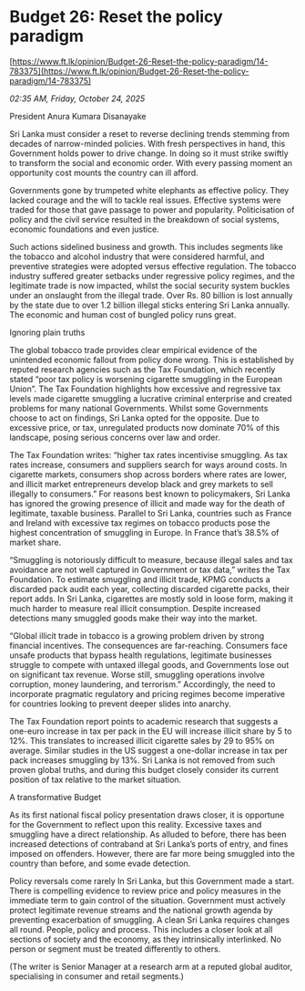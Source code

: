 # Budget 26: Reset the policy paradigm

[https://www.ft.lk/opinion/Budget-26-Reset-the-policy-paradigm/14-783375](https://www.ft.lk/opinion/Budget-26-Reset-the-policy-paradigm/14-783375)

*02:35 AM, Friday, October 24, 2025*

President Anura Kumara Disanayake

Sri Lanka must consider a reset to reverse declining trends stemming from decades of narrow-minded policies. With fresh perspectives in hand, this Government holds power to drive change. In doing so it must strike swiftly to transform the social and economic order. With every passing moment an opportunity cost mounts the country can ill afford.

Governments gone by trumpeted white elephants as effective policy. They lacked courage and the will to tackle real issues. Effective systems were traded for those that gave passage to power and popularity. Politicisation of policy and the civil service resulted in the breakdown of social systems, economic foundations and even justice.

Such actions sidelined business and growth. This includes segments like the tobacco and alcohol industry that were considered harmful, and preventive strategies were adopted versus effective regulation. The tobacco industry suffered greater setbacks under regressive policy regimes, and the legitimate trade is now impacted, whilst the social security system buckles under an onslaught from the illegal trade. Over Rs. 80 billion is lost annually by the state due to over 1.2 billion illegal sticks entering Sri Lanka annually. The economic and human cost of bungled policy runs great.

Ignoring plain truths

The global tobacco trade provides clear empirical evidence of the unintended economic fallout from policy done wrong. This is established by reputed research agencies such as the Tax Foundation, which recently stated “poor tax policy is worsening cigarette smuggling in the European Union”. The Tax Foundation highlights how excessive and regressive tax levels made cigarette smuggling a lucrative criminal enterprise and created problems for many national Governments. Whilst some Governments choose to act on findings, Sri Lanka opted for the opposite. Due to excessive price, or tax, unregulated products now dominate 70% of this landscape, posing serious concerns over law and order.

The Tax Foundation writes: “higher tax rates incentivise smuggling. As tax rates increase, consumers and suppliers search for ways around costs. In cigarette markets, consumers shop across borders where rates are lower, and illicit market entrepreneurs develop black and grey markets to sell illegally to consumers.” For reasons best known to policymakers, Sri Lanka has ignored the growing presence of illicit and made way for the death of legitimate, taxable business. Parallel to Sri Lanka, countries such as France and Ireland with excessive tax regimes on tobacco products pose the highest concentration of smuggling in Europe. In France that’s 38.5% of market share.

“Smuggling is notoriously difficult to measure, because illegal sales and tax avoidance are not well captured in Government or tax data,” writes the Tax Foundation. To estimate smuggling and illicit trade, KPMG conducts a discarded pack audit each year, collecting discarded cigarette packs, their report adds. In Sri Lanka, cigarettes are mostly sold in loose form, making it much harder to measure real illicit consumption. Despite increased detections many smuggled goods make their way into the market.

“Global illicit trade in tobacco is a growing problem driven by strong financial incentives. The consequences are far-reaching. Consumers face unsafe products that bypass health regulations, legitimate businesses struggle to compete with untaxed illegal goods, and Governments lose out on significant tax revenue. Worse still, smuggling operations involve corruption, money laundering, and terrorism.” Accordingly, the need to incorporate pragmatic regulatory and pricing regimes become imperative for countries looking to prevent deeper slides into anarchy.

The Tax Foundation report points to academic research that suggests a one-euro increase in tax per pack in the EU will increase illicit share by 5 to 12%. This translates to increased illicit cigarette sales by 29 to 95% on average. Similar studies in the US suggest a one-dollar increase in tax per pack increases smuggling by 13%. Sri Lanka is not removed from such proven global truths, and during this budget closely consider its current position of tax relative to the market situation.

A transformative Budget

As its first national fiscal policy presentation draws closer, it is opportune for the Government to reflect upon this reality. Excessive taxes and smuggling have a direct relationship. As alluded to before, there has been increased detections of contraband at Sri Lanka’s ports of entry, and fines imposed on offenders. However, there are far more being smuggled into the country than before, and some evade detection.

Policy reversals come rarely In Sri Lanka, but this Government made a start. There is compelling evidence to review price and policy measures in the immediate term to gain control of the situation. Government must actively protect legitimate revenue streams and the national growth agenda by preventing exacerbation of smuggling. A clean Sri Lanka requires changes all round. People, policy and process. This includes a closer look at all sections of society and the economy, as they intrinsically interlinked. No person or segment must be treated differently to others.

(The writer is Senior Manager at a research arm at a reputed global auditor, specialising in consumer and retail segments.)

